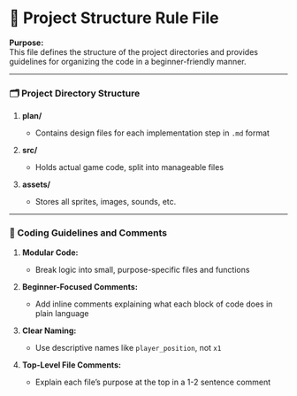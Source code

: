 # 📁 Project Structure Rule File

**Purpose:**  
This file defines the structure of the project directories and provides guidelines for organizing the code in a beginner-friendly manner.

---

### 🗂️ Project Directory Structure

1. **plan/**  
   - Contains design files for each implementation step in `.md` format

2. **src/**  
   - Holds actual game code, split into manageable files

3. **assets/**  
   - Stores all sprites, images, sounds, etc.

---

### 📝 Coding Guidelines and Comments

1. **Modular Code:**  
   - Break logic into small, purpose-specific files and functions

2. **Beginner-Focused Comments:**  
   - Add inline comments explaining what each block of code does in plain language

3. **Clear Naming:**  
   - Use descriptive names like `player_position`, not `x1`

4. **Top-Level File Comments:**  
   - Explain each file’s purpose at the top in a 1-2 sentence comment
